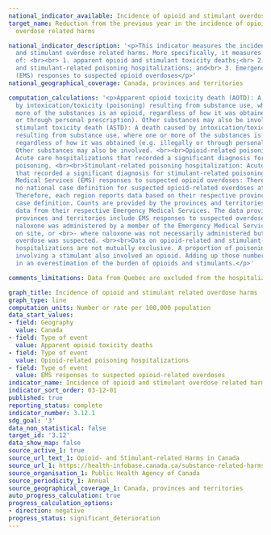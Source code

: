 ```yaml
---
national_indicator_available: Incidence of opioid and stimulant overdose related harms
target_name: Reduction from the previous year in the incidence of opioid and stimulant
  overdose related harms

national_indicator_description: '<p>This indicator measures the incidence of opioid
  and stimulant overdose related harms. More specifically, it measures the incidence
  of: <br><br> 1. apparent opioid and stimulant toxicity deaths;<br> 2. opioid-related
  and stimulant-related poisoning hospitalizations; and<br> 3. Emergency Medical Services
  (EMS) responses to suspected opioid overdoses</p>'
national_geographical_coverage: Canada, provinces and territories

computation_calculations: '<p>Apparent opioid toxicity death (AOTD): A death caused
  by intoxication/toxicity (poisoning) resulting from substance use, where one or
  more of the substances is an opioid, regardless of how it was obtained (e.g. illegally
  or through personal prescription). Other substances may also be involved. <br><br>Apparent
  stimulant toxicity death (ASTD): A death caused by intoxication/toxicity (poisoning)
  resulting from substance use, where one or more of the substances is a stimulant,
  regardless of how it was obtained (e.g. illegally or through personal prescription).
  Other substances may also be involved. <br><br>Opioid-related poisoning hospitalization:
  Acute care hospitalizations that recorded a significant diagnosis for opioid-related
  poisoning. <br><br>Stimulant-related poisoning hospitalization: Acute care hospitalizations
  that recorded a significant diagnosis for stimulant-related poisoning. <br><br>Emergency
  Medical Services (EMS) responses to suspected opioid overdoses: There is currently
  no national case definition for suspected opioid-related overdoses attended by EMS.
  Therefore, each region reports data based on their respective provincial or territorial
  case definition. Counts are provided by the provinces and territories that collect
  data from their respective Emergency Medical Services. The data provided by the
  provinces and territories include EMS responses to suspected overdoses: <br>- where
  naloxone was administered by a member of the Emergency Medical Services or a bystander
  on site, or <br>- where naloxone was not necessarily administered but an opioid-related
  overdose was suspected. <br><br>Data on opioid-related and stimulant-related poisoning
  hospitalizations are not mutually exclusive. A proportion of poisoning hospitalizations
  involving a stimulant also involved an opioid. Adding up those numbers would result
  in an overestimation of the burden of opioids and stimulants.</p>'

comments_limitations: Data from Quebec are excluded from the hospitalization rate.

graph_title: Incidence of opioid and stimulant related overdose harms
graph_type: line
computation_units: Number or rate per 100,000 population
data_start_values:
- field: Geography
  value: Canada
- field: Type of event
  value: Apparent opioid toxicity deaths
- field: Type of event
  value: Opioid-related poisoning hospitalizations
- field: Type of event
  value: EMS responses to suspected opioid-related overdoses
indicator_name: Incidence of opioid and stimulant overdose related harms
indicator_sort_order: 03-12-01
published: true
reporting_status: complete
indicator_number: 3.12.1
sdg_goal: '3'
data_non_statistical: false
target_id: '3.12'
data_show_map: false
source_active_1: true
source_url_text_1: Opioid- and Stimulant-related Harms in Canada
source_url_1: https://health-infobase.canada.ca/substance-related-harms/opioids-stimulants
source_organisation_1: Public Health Agency of Canada
source_periodicity_1: Annual
source_geographical_coverage_1: Canada, provinces and territories
auto_progress_calculation: true
progress_calculation_options:
- direction: negative
progress_status: significant_deterioration
---
```

